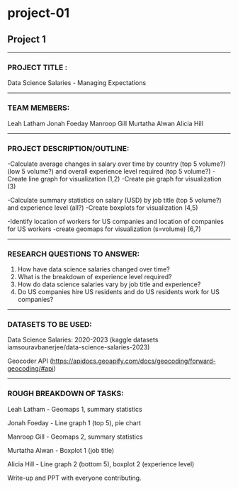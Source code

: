 # project-01
## Project 1

________________________________________________________________________

### PROJECT TITLE : 

Data Science Salaries - Managing Expectations

________________________________________________________________________
   
### TEAM MEMBERS:

Leah Latham
Jonah Foeday
Manroop Gill
Murtatha Alwan
Alicia Hill

________________________________________________________________________

### PROJECT DESCRIPTION/OUTLINE:  

-Calculate average changes in salary over time by country (top 5 volume?) (low 5 volume?) and overall experience level required (top 5 volume?)
-Create line graph for visualization (1,2)
-Create pie graph for visualization (3)

-Calculate summary statistics on salary (USD) by job title (top 5 volume?) and experience level (all?)
-Create boxplots for visualization (4,5)

-Identify location of workers for US companies and location of companies for US workers
-create geomaps for visualization (s=volume) (6,7)

________________________________________________________________________

### RESEARCH QUESTIONS TO ANSWER:

1. How have data science salaries changed over time?
2. What is the breakdown of experience level required?
3. How do data science salaries vary by job title and experience?
4. Do US companies hire US residents and do US residents work for US companies?

________________________________________________________________________

### DATASETS TO BE USED:

Data Science Salaries: 2020-2023 
(kaggle datasets iamsouravbanerjee/data-science-salaries-2023)

Geocoder API
(https://apidocs.geoapify.com/docs/geocoding/forward-geocoding/#api)

________________________________________________________________________

### ROUGH BREAKDOWN OF TASKS:

Leah Latham - Geomaps 1, summary statistics

Jonah Foeday - Line graph 1 (top 5), pie chart

Manroop Gill - Geomaps 2, summary statistics

Murtatha Alwan - Boxplot 1 (job title)

Alicia Hill - Line graph 2 (bottom 5), boxplot 2 (experience level)

Write-up and PPT with everyone contributing.